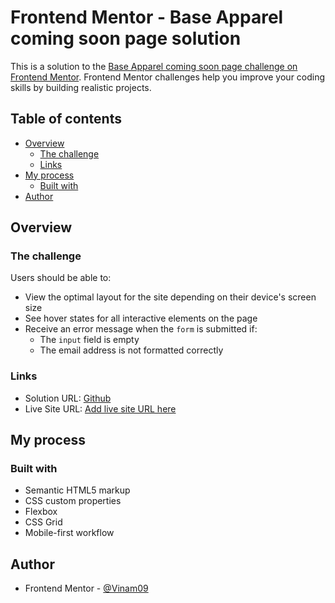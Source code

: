 # Frontend Mentor - Base Apparel coming soon page solution

This is a solution to the [Base Apparel coming soon page challenge on Frontend Mentor](https://www.frontendmentor.io/challenges/base-apparel-coming-soon-page-5d46b47f8db8a7063f9331a0). Frontend Mentor challenges help you improve your coding skills by building realistic projects.

## Table of contents

- [Overview](#overview)
  - [The challenge](#the-challenge)
  - [Links](#links)
- [My process](#my-process)
  - [Built with](#built-with)
- [Author](#author)




## Overview

### The challenge

Users should be able to:

- View the optimal layout for the site depending on their device's screen size
- See hover states for all interactive elements on the page
- Receive an error message when the `form` is submitted if:
  - The `input` field is empty
  - The email address is not formatted correctly


### Links

- Solution URL: [Github](https://github.com/Vinam09/base-apparel-coming-soon-master)
- Live Site URL: [Add live site URL here](https://vinam09.github.io/base-apparel-coming-soon-master/)

## My process

### Built with

- Semantic HTML5 markup
- CSS custom properties
- Flexbox
- CSS Grid
- Mobile-first workflow

## Author
- Frontend Mentor - [@Vinam09](https://www.frontendmentor.io/profile/Vinam09)

